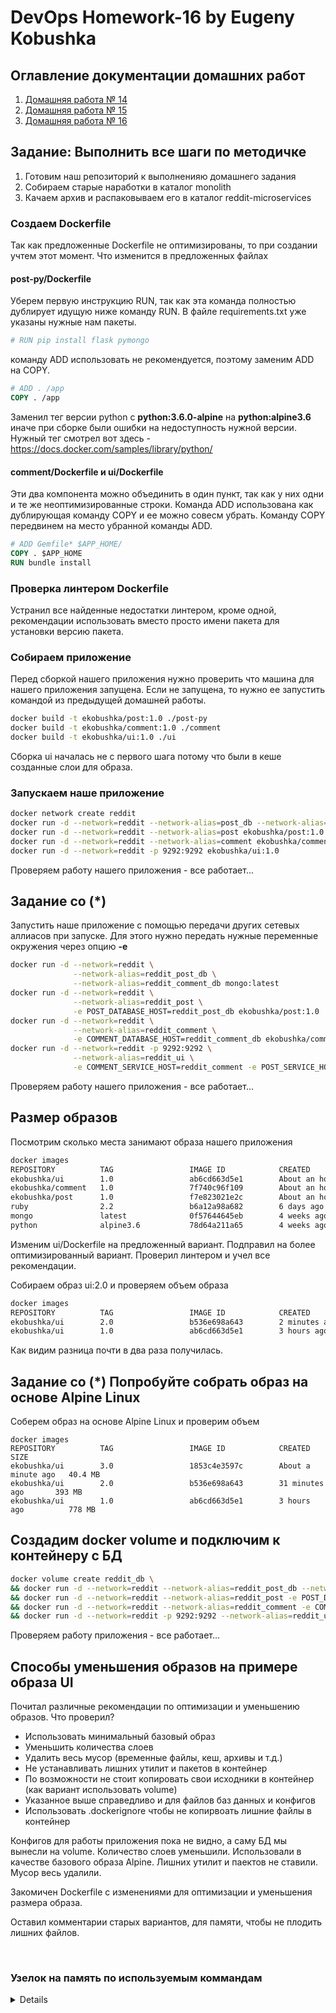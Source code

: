 # DevOps Homework-16 by Eugeny Kobushka

## Оглавление документации домашних работ

1. [Домашняя работа № 14](docs/hw-14.md)
2. [Домашняя работа № 15](docs/hw-15.md)
3. [Домашняя работа № 16](docs/hw-16.md)

## **Задание:** Выполнить все шаги по методичке

1. Готовим наш репозиторий к выполненияю домашнего задания
2. Собираем старые наработки в каталог monolith
3. Качаем архив и распаковываем его в каталог reddit-microservices

### **Создаем Dockerfile**

Так как предложенные Dockerfile не оптимизированы, то при создании учтем этот момент.
Что изменится в предложенных файлах

#### post-py/Dockerfile

Уберем первую инструкцию RUN, так как эта команда полностью дублирует идущую ниже команду RUN. В файле requirements.txt уже указаны нужные нам пакеты.

```dockerfile
# RUN pip install flask pymongo
```

команду ADD использовать не рекомендуется, поэтому заменим ADD на COPY.

```dockerfile
# ADD . /app
COPY . /app

```

Заменил тег версии python c **python:3.6.0-alpine** на **python:alpine3.6** иначе при сборке были ошибки на недоступность нужной версии.
Нужный тег смотрел вот здесь - <https://docs.docker.com/samples/library/python/>

#### comment/Dockerfile и ui/Dockerfile

Эти два компонента можно объединить в один пункт, так как у них одни и те же неоптимизированные строки. Команда ADD использована как дублирующая команду COPY и ее можно совесм убрать. Команду COPY передвинем на место убранной команды ADD.

```dockerfile
# ADD Gemfile* $APP_HOME/
COPY . $APP_HOME
RUN bundle install
```

### **Проверка линтером Dockerfile**

Устранил все найденные недостатки линтером, кроме одной, рекомендации использовать вместо просто имени пакета для установки версию пакета.

### Собираем приложение

Перед сборкой нашего приложения нужно проверить что машина для нашего приложения запущена. Если не запущена, то нужно ее запустить командой из предыдущей домашней работы.

```bash
docker build -t ekobushka/post:1.0 ./post-py
docker build -t ekobushka/comment:1.0 ./comment
docker build -t ekobushka/ui:1.0 ./ui
```

Cборка ui началась не с первого шага потому что были в кеше созданные слои для образа.

### **Запускаем наше приложение**

```bash
docker network create reddit
docker run -d --network=reddit --network-alias=post_db --network-alias=comment_db mongo:latest
docker run -d --network=reddit --network-alias=post ekobushka/post:1.0
docker run -d --network=reddit --network-alias=comment ekobushka/comment:1.0
docker run -d --network=reddit -p 9292:9292 ekobushka/ui:1.0
```

Проверяем работу нашего приложения - все работает...

## **Задание со (*)**

Запустить наше приложение с помощью передачи других сетевых аллиасов при запуске. Для этого нужно передать нужные переменные окружения через опцию **-e**

```bash
docker run -d --network=reddit \
              --network-alias=reddit_post_db \
              --network-alias=reddit_comment_db mongo:latest
docker run -d --network=reddit \
              --network-alias=reddit_post \
              -e POST_DATABASE_HOST=reddit_post_db ekobushka/post:1.0
docker run -d --network=reddit \
              --network-alias=reddit_comment \
              -e COMMENT_DATABASE_HOST=reddit_comment_db ekobushka/comment:1.0
docker run -d --network=reddit -p 9292:9292 \
              --network-alias=reddit_ui \
              -e COMMENT_SERVICE_HOST=reddit_comment -e POST_SERVICE_HOST=reddit_post ekobushka/ui:1.0
```

Проверяем работу нашего приложения - все работает...

## **Размер образов**

Посмотрим сколько места занимают образа нашего приложения

```bash
docker images
REPOSITORY          TAG                 IMAGE ID            CREATED             SIZE
ekobushka/ui        1.0                 ab6cd663d5e1        About an hour ago   778 MB
ekobushka/comment   1.0                 7f740c96f109        About an hour ago   771 MB
ekobushka/post      1.0                 f7e823021e2c        About an hour ago   97 MB
ruby                2.2                 b6a12a98a682        6 days ago          719 MB
mongo               latest              0f57644645eb        4 weeks ago         366 MB
python              alpine3.6           78d64a211a65        4 weeks ago         83.8 MB
```

Изменим ui/Dockerfile на предложенный вариант. Подправил на более оптимизированный вариант. Проверил линтером и учел все рекомендации.

Собираем образ ui:2.0 и проверяем объем образа

```bash
docker images
REPOSITORY          TAG                 IMAGE ID            CREATED             SIZE
ekobushka/ui        2.0                 b536e698a643        2 minutes ago       393 MB
ekobushka/ui        1.0                 ab6cd663d5e1        3 hours ago         778 MB
```

Как видим разница почти в два раза получилась.

## **Задание со (*) Попробуйте собрать образ на основе Alpine Linux**

Соберем образ на основе Alpine Linux и проверим объем

```docker
docker images
REPOSITORY          TAG                 IMAGE ID            CREATED              SIZE
ekobushka/ui        3.0                 1853c4e3597c        About a minute ago   40.4 MB
ekobushka/ui        2.0                 b536e698a643        31 minutes ago       393 MB
ekobushka/ui        1.0                 ab6cd663d5e1        3 hours ago          778 MB
```

## **Создадим docker volume и подключим к контейнеру с БД**

```bash
docker volume create reddit_db \
&& docker run -d --network=reddit --network-alias=reddit_post_db --network-alias=reddit_comment_db -v reddit_db:/data/db mongo:latest \
&& docker run -d --network=reddit --network-alias=reddit_post -e POST_DATABASE_HOST=reddit_post_db ekobushka/post:1.0 \
&& docker run -d --network=reddit --network-alias=reddit_comment -e COMMENT_DATABASE_HOST=reddit_comment_db ekobushka/comment:1.0 \
&& docker run -d --network=reddit -p 9292:9292 --network-alias=reddit_ui -e COMMENT_SERVICE_HOST=reddit_comment -e POST_SERVICE_HOST=reddit_post ekobushka/ui:3.0
```

Проверяем работу приложения - все работает...

## **Способы уменьшения образов на примере образа UI**

Почитал различные рекомендации по оптимизации и уменьшению образов. Что проверил?

* Использовать минимальный базовый образ
* Уменьшить количества слоев
* Удалить весь мусор (временные файлы, кеш, архивы и т.д.)
* Не устанавливать лишних утилит и пакетов в контейнер
* По возможности не стоит копировать свои исходники в контейнер (как вариант использовать volume)
* Указанное выше справедливо и для файлов баз данных и конфигов
* Использовать .dockerignore чтобы не копирвоать лишние файлы в контейнер

Конфигов для работы приложения пока не видно, а саму БД мы вынесли на volume.
Количество слоев уменьшили. Использовали в качестве базового образа Alpine.
Лишних утилит и паектов не ставили. Мусор весь удалили.

Закомичен Dockerfile с изменениями для оптимизации и уменьшения размера образа.

Оставил комментарии старых вариантов, для памяти, чтобы не плодить лишних файлов.

<br>

### **Узелок на память по используемым коммандам**

<details>

```bash
# Создаем хост docker-machine
docker-machine create --driver google \
                      --google-project docker-193604 \
                      --google-zone europe-west1-b  \
                      --google-machine-type g1-small \
                      --google-machine-image $(gcloud compute images list --filter ubuntu-1604-lts --uri) \
                      docker-host
# Назначаем хост для работы по кмолчанию
eval "$(docker-machine env docker-host)"

# Собираем docker-контейнеры
docker pull mongo:latest
docker build -t ekobushka/post:1.0 ./post-py
docker build -t ekobushka/comment:1.0 ./comment && docker build -t ekobushka/ui:1.0 ./ui

# netework
docker network create reddit

# volume
docker volume create reddit_db

# Запускаем docker-контейнеры
docker run -d --network=reddit --network-alias=reddit_post_db --network-alias=reddit_comment_db -v reddit_db:/data/db mongo:latest
docker run -d --network=reddit --network-alias=reddit_post -e POST_DATABASE_HOST=reddit_post_db ekobushka/post:1.0
docker run -d --network=reddit --network-alias=reddit_comment -e COMMENT_DATABASE_HOST=reddit_comment_db ekobushka/comment:1.0 && docker run -d --network=reddit -p 9292:9292 --network-alias=reddit_ui -e COMMENT_SERVICE_HOST=reddit_comment -e POST_SERVICE_HOST=reddit_post ekobushka/ui:1.0

# Смотрим IP-адрес нашего хоста
docker-machine ls

# И все указанное выше одной коммандой для тестов
docker-machine create --driver google --google-project docker-193604 --google-zone europe-west1-b --google-machine-type g1-small --google-machine-image $(gcloud compute images list --filter ubuntu-1604-lts --uri) docker-host && eval "$(docker-machine env docker-host)" && docker pull mongo:latest && docker build -t ekobushka/post:1.0 ./post-py && docker build -t ekobushka/comment:1.0 ./comment && docker build -t ekobushka/ui:1.0 ./ui && docker network create reddit && docker volume create reddit_db && docker run -d --network=reddit --network-alias=reddit_post_db --network-alias=reddit_comment_db -v reddit_db:/data/db mongo:latest && docker run -d --network=reddit --network-alias=reddit_post -e POST_DATABASE_HOST=reddit_post_db ekobushka/post:1.0 && docker run -d --network=reddit --network-alias=reddit_comment -e COMMENT_DATABASE_HOST=reddit_comment_db ekobushka/comment:1.0 && docker run -d --network=reddit -p 9292:9292 --network-alias=reddit_ui -e COMMENT_SERVICE_HOST=reddit_comment -e POST_SERVICE_HOST=reddit_post ekobushka/ui:1.0 && docker-machine ls

# Удаляем все созданные контейнеры
docker kill $(docker ps -q)

# Удаляем созданный хост
docker-machine rm docker-host

```
</details>
